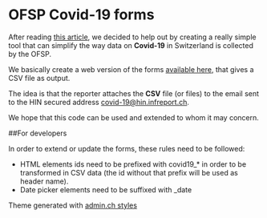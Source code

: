 # OFSP Covid-19 forms

After reading [this article](https://www.rts.ch/info/suisse/11175710-les-annonces-de-nouveaux-cas-de-coronavirus-se-font-par-fax.html), we decided to help out by creating a really simple  tool that can simplify the way data on __Covid-19__ in Switzerland is collected by the OFSP.

We basically create a web version of the forms [available here](https://www.bag.admin.ch/bag/fr/home/krankheiten/infektionskrankheiten-bekaempfen/meldesysteme-infektionskrankheiten/meldepflichtige-ik/meldeformulare.html), that gives a CSV file as output.

The idea is that the reporter attaches the __CSV__ file (or files) to the email sent to the HIN secured address covid-19@hin.infreport.ch.
 
We hope that this code can be used and extended to whom it may concern.

##For developers

In order to extend or update the forms, these rules need to be followed:

* HTML elements ids need to be prefixed with covid19_* in order to be transformed in CSV data (the id without that prefix will be used as header name).
* Date picker elements need to be suffixed with _date



Theme generated with [admin.ch styles](https://github.com/swiss/styleguide) 
